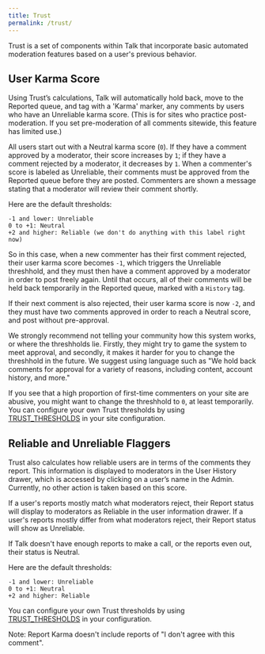 ```yaml
---
title: Trust
permalink: /trust/
---
```


Trust is a set of components within Talk that incorporate basic automated moderation features based on a user's previous behavior. 

## User Karma Score

Using Trust’s calculations, Talk will automatically hold back, move to the Reported queue, and tag with a 'Karma' marker, any comments by users who have an Unreliable karma score. (This is for sites who practice post-moderation. If you set pre-moderation of all comments sitewide, this feature has limited use.)

All users start out with a Neutral karma score (`0`). If they have a comment approved by a moderator, their score increases by `1`; if they have a comment rejected by a moderator, it decreases by `1`. When a commenter's score is labeled as Unreliable, their comments must be approved from the Reported queue before they are posted. Commenters are shown a message stating that a moderator will review their comment shortly.

Here are the default thresholds:

```text
-1 and lower: Unreliable
0 to +1: Neutral
+2 and higher: Reliable (we don't do anything with this label right now)
```

So in this case, when a new commenter has their first comment rejected, their user karma score becomes `-1`, which triggers the Unreliable threshhold, and they must then have a comment approved by a moderator in order to post freely again. Until that occurs, all of their comments will be held back temporarily in the Reported queue, marked with a `History` tag. 

If their next comment is also rejected, their user karma score is now `-2`, and they must have two comments approved in order to reach a Neutral score, and post without pre-approval.

We strongly recommend not telling your community how this system works, or where the threshholds lie. Firstly, they might try to game the system to meet approval, and secondly, it makes it harder for you to change the threshhold in the future. We suggest using language such as "We hold back comments for approval for a variety of reasons, including content, account history, and more."

If you see that a high proportion of first-time commenters on your site are abusive, you might want to change the threshhold to `0`, at least temporarily. You can configure your own Trust thresholds by using [TRUST_THRESHOLDS](/talk/advanced-configuration/#trust-thresholds) in your site configuration.


## Reliable and Unreliable Flaggers

Trust also calculates how reliable users are in terms of the comments they
report. This information is displayed to moderators in the User History drawer,
which is accessed by clicking on a user’s name in the Admin. Currently, no other action is taken based on this score.

If a user's reports mostly match what moderators reject, their Report status
will display to moderators as Reliable in the user information drawer. If a
user's reports mostly differ from what moderators reject, their Report status
will show as Unreliable.

If Talk doesn't have enough reports to make a call, or the reports even out, their
status is Neutral.

Here are the default thresholds:

```text
-1 and lower: Unreliable
0 to +1: Neutral
+2 and higher: Reliable
```
You can configure your own Trust thresholds by using [TRUST_THRESHOLDS](/talk/advanced-configuration/#trust-thresholds) in your
configuration.

Note: Report Karma doesn't include reports of "I don't agree with this comment".
